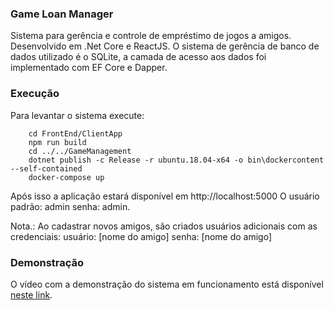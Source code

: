 ﻿### Game Loan Manager

Sistema para gerência e controle de empréstimo de jogos a amigos. Desenvolvido em .Net Core e ReactJS. O sistema de gerência de banco de dados utilizado é o SQLite, a camada de acesso aos dados foi implementado com EF Core e Dapper.

### Execução
Para levantar o sistema execute:

		cd FrontEnd/ClientApp
		npm run build
		cd ../../GameManagement
		dotnet publish -c Release -r ubuntu.18.04-x64 -o bin\dockercontent --self-contained
		docker-compose up

Após isso a aplicação estará disponível em http://localhost:5000
O usuário padrão: admin  senha: admin.

Nota.: Ao cadastrar novos amigos, são criados usuários adicionais com as credenciais:
usuário: [nome do amigo]  senha: [nome do amigo]

### Demonstração
O vídeo com a demonstração do sistema em funcionamento está disponível [neste link](https://youtu.be/1OALMgovr0c).
